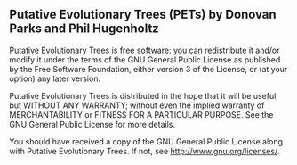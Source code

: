 Putative Evolutionary Trees (PETs)
 by Donovan Parks and Phil Hugenholtz
-------------------------------------------------------------------------------

Putative Evolutionary Trees is free software: you can redistribute it and/or 
modify it under the terms of the GNU General Public License as published by
the Free Software Foundation, either version 3 of the License, or
(at your option) any later version.

Putative Evolutionary Trees is distributed in the hope that it will be 
useful, but WITHOUT ANY WARRANTY; without even the implied warranty of
MERCHANTABILITY or FITNESS FOR A PARTICULAR PURPOSE.  See the
GNU General Public License for more details.

You should have received a copy of the GNU General Public License
along with Putative Evolutionary Trees.  If not, see <http://www.gnu.org/licenses/>.